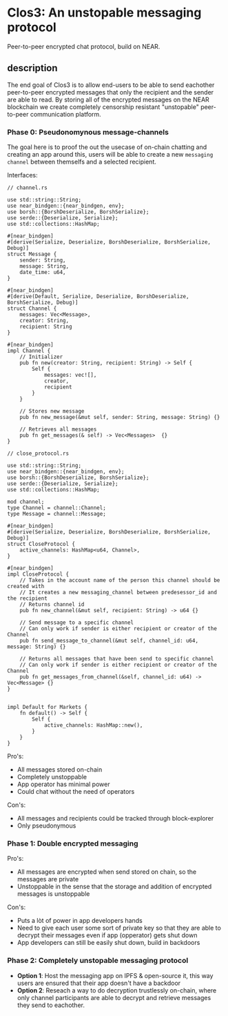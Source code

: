 # Clos3: An unstopable messaging protocol
Peer-to-peer encrypted chat protocol, build on NEAR.

## description
The end goal of Clos3 is to allow end-users to be able to send eachother peer-to-peer encrypted messages that only the recipient and the sender are able to read. By storing all of the encrypted messages on the NEAR blockchain we create completely censorship resistant "unstopable" peer-to-peer communication platform.


### Phase 0: Pseudonomynous message-channels
The goal here is to proof the out the usecase of on-chain chatting and creating an app around this, users will be able to create a new `messaging channel` between themselfs and a selected recipient. 

Interfaces: 

```
// channel.rs

use std::string::String;
use near_bindgen::{near_bindgen, env};
use borsh::{BorshDeserialize, BorshSerialize};
use serde::{Deserialize, Serialize};
use std::collections::HashMap;

#[near_bindgen]
#[derive(Serialize, Deserialize, BorshDeserialize, BorshSerialize, Debug)]
struct Message {
	sender: String,
	message: String,
	date_time: u64,
}

#[near_bindgen]
#[derive(Default, Serialize, Deserialize, BorshDeserialize, BorshSerialize, Debug)]
struct Channel {
	messages: Vec<Message>,
	creator: String, 
	recipient: String
}

#[near_bindgen] 
impl Channel {
	// Initializer
	pub fn new(creator: String, recipient: String) -> Self {
		Self {
			messages: vec![],
			creator,
			recipient
		}
	}

	// Stores new message
	pub fn new_message(&mut self, sender: String, message: String) {}

	// Retrieves all messages
	pub fn get_messages(& self) -> Vec<Messages>  {}
}

```

```
// close_protocol.rs

use std::string::String;
use near_bindgen::{near_bindgen, env};
use borsh::{BorshDeserialize, BorshSerialize};
use serde::{Deserialize, Serialize};
use std::collections::HashMap;

mod channel;
type Channel = channel::Channel;
type Message = channel::Message;

#[near_bindgen]
#[derive(Serialize, Deserialize, BorshDeserialize, BorshSerialize, Debug)]
struct CloseProtocol {
	active_channels: HashMap<u64, Channel>,
}

#[near_bindgen]
impl CloseProtocol {
	// Takes in the account name of the person this channel should be created with
	// It creates a new messaging_channel between predesessor_id and the recipient
	// Returns channel id
	pub fn new_channel(&mut self, recipient: String) -> u64 {}

	// Send message to a specific channel
	// Can only work if sender is either recipient or creator of the Channel
	pub fn send_message_to_channel(&mut self, channel_id: u64, message: String) {}

	// Returns all messages that have been send to specific channel
	// Can only work if sender is either recipient or creator of the Channel
	pub fn get_messages_from_channel(&self, channel_id: u64) -> Vec<Message> {}
}


impl Default for Markets {
	fn default() -> Self {
		Self {
			active_channels: HashMap::new(),
		}
	}
}
```

Pro's:
  * All messages stored on-chain
  * Completely unstoppable
  * App operator has minimal power
  * Could chat without the need of operators

Con's: 	
  * All messages and recipients could be tracked through block-explorer
  * Only pseudonymous

### Phase 1: Double encrypted messaging
Pro's:
  * All messages are encrypted when send stored on chain, so the messages are private
  * Unstoppable in the sense that the storage and addition of encrypted messages is unstoppable

Con's: 	
  * Puts a lòt of power in app developers hands
  * Need to give each user some sort of private key so that they are able to decrypt their messages even if app (opperator) gets shut down
  * App developers can still be easily shut down, build in backdoors


### Phase 2: Completely unstopable messaging protocol
  * **Option 1**: Host the messaging app on IPFS & open-source it, this way users are ensured that their app doesn't have a backdoor
  * **Option 2**: Reseach a way to do decryption trustlessly on-chain, where only channel participants are able to decrypt and retrieve messages they send to eachother. 